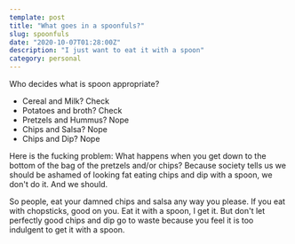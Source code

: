 ```yaml
---
template: post
title: "What goes in a spoonfuls?"
slug: spoonfuls
date: "2020-10-07T01:28:00Z"
description: "I just want to eat it with a spoon"
category: personal
---
```

Who decides what is spoon appropriate?

- Cereal and Milk? Check
- Potatoes and broth? Check
- Pretzels and Hummus? Nope
- Chips and Salsa? Nope
- Chips and Dip? Nope

Here is the fucking problem: What happens when you get down to the bottom of the bag of the pretzels and/or chips? Because society tells us we
should be ashamed of looking fat eating chips and dip with a spoon, we don't do it. And we should. 

So people, eat your damned chips and salsa any way you please. If you eat with chopsticks, good on you. Eat it with a spoon, I get it. But don't let
perfectly good chips and dip go to waste because you feel it is too indulgent to get it with a spoon.
